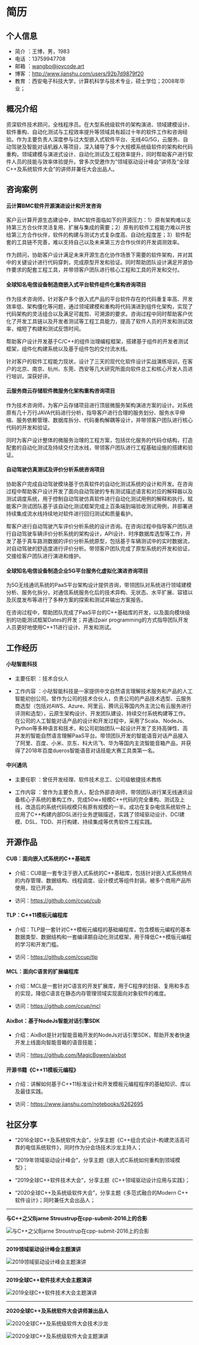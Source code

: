 # 简历

## 个人信息

- 简介 ：王博，男，1983
- 电话 ：13759947708
- 邮箱 ：wangbo@joycode.art
- 博客 ：http://www.jianshu.com/users/92b7d9879f20
- 教育 ：西安电子科技大学，计算机科学与技术专业，硕士学位；2008年毕业；

## 概况介绍

资深软件技术顾问，全栈程序员。在大型系统级软件的架构演进、领域建模设计、软件重构、自动化测试与工程效率提升等领域具有超过十年的软件工作和咨询经验。作为主要负责人深度参与过大型嵌入式软件平台、无线4G/5G，云服务、自动驾驶及智能对话机器人等项目，深入辅导了多个大规模系统级软件的架构和代码重构，领域建模与演进式设计、自动化测试及工程效率提升，同时帮助客户进行软件人员的技能与效率体验提升。曾多次受邀作为“领域驱动设计峰会”讲师及“全球C++及系统软件大会”的讲师并兼任大会出品人。

## 咨询案例

#### 云计算BMC软件开源演进设计和开发咨询

客户云计算开源生态建设中，BMC软件面临如下的开源压力：1）原有架构难以支持第三方合伙伴灵活复用、扩展与集成的需要；2）原有的软件工程能力难以开放给第三方合作伙伴，软件的构建与测试方式复杂度高、自动化程度差；3）软件配套的工具链不完善，难以支持自己以及未来第三方合作伙伴的开发调测效率。

作为顾问，协助客户设计满足未来开源生态化协作场景下需要的软件架构，并对其中的关键设计进行代码穿刺，完成原型开发和验证。同时帮助团队设计满足开源协作要求的配套工程工具，并带领客户团队进行核心工程和工具的开发和交付。

#### 全球知名电信设备制造商嵌入式平台软件组件化重构咨询项目

作为技术咨询师，针对客户多个嵌入式产品的平台软件存在的代码重复率高、开发效率低、架构僵化等问题，通过领域建模和重构将代码演进到组件化架构，实现了代码架构的灵活组合以及满足可裁剪、可溯源的要求。咨询过程中同时帮助客户优化了开发工具链以及开发者测试等工程工具能力，提高了软件人员的开发和测试效率，缩短了构建和测试反馈时间。

帮助客户设计开发基于C/C++的组件治理编程框架，搭建基于组件的开发者测试框架，组件化构建系统以及基于组件包的交付流水线。

针对客户的软件工程能力现状，设计了三天的现代化软件设计实战演练培训，在客户的北京、南京、杭州、东莞、西安等几大研究所面向软件总工和核心开发人员进行培训，深获好评。

#### 云服务商云存储软件微服务化架构重构咨询项目

作为技术咨询师，为客户云存储项目进行顶层微服务架构演进方案的设计。对系统原有几十万行JAVA代码进行分析，指导客户进行合理的服务划分、服务水平伸缩、服务依赖管理、数据库拆分、代码重构解耦等设计，并带领客户团队进行核心代码的开发和验证。

同时为客户设计整体的微服务治理的工程方案，包括优化服务的代码仓结构，打造配套的自动化测试及持续交付流水线，带领客户团队进行工程基础设施的搭建和验证。

#### 自动驾驶仿真测试及评价分析系统咨询项目

协助客户完成自动驾驶模块基于仿真软件的自动化测试系统的设计和开发。在咨询过程中帮助客户设计开发了面向自动驾驶的专有测试描述语言和对应的解释器以及测试调度系统，用于控制自动驾驶仿真软件进行自动化测试用例的解释和执行。赋能客户测试团队基于该自动化测试框架完成上百条端到端验收测试用例，并部署进持续集成流水线持续地对软件进行回归测试和质量看护。

帮客户进行自动驾驶汽车评价分析系统的设计咨询。在咨询过程中指导客户团队进行自动驾驶车辆评价分析系统的架构设计，API设计、时序数据库选型等工作，开发了基于真车路测数据的评价分析系统原型，包括基于车辆测试中的实时数据流，对自动驾驶的舒适度进行评价分析。带领客户团队完成了原型系统的开发和验证，交接给客户团队进行演进和维护。

#### 全球知名电信设备制造企业5G平台服务化虚拟化演进咨询项目

为5G无线通讯系统的PaaS平台架构设计提供咨询，带领团队对系统进行领域建模分析、服务化拆分，对通信系统服务化后的技术异构、无状态、水平扩展、容错以及灰度发布等进行了多种方案的探索和测试并输出方案报告。

在咨询过程中，帮助团队完成了PaaS平台的C++基础库的开发，以及面向模块级别的功能测试框架Dates的开发；并通过pair programming的方式指导团队开发人员更好地使用C++11进行设计、开发和测试。

## 工作经历

####  小哒智能科技
  
- 主要任职 ：技术合伙人
  
- 工作内容 ：小哒智能科技是一家提供中文自然语言理解技术服务和产品的人工智能初创公司。曾作为公司的技术合伙人，负责公司的产品技术选型、云服务商选型（包括对AWS、Azure、阿里云、腾讯云等国内外主流公有云服务进行评测和选型），云原生架构设计、开发团队建设、持续交付系统构建等工作。在公司的人工智能对话产品的设计和开发过程中，采用了Scala、NodeJs、Python等多种语言和技术，和公司初始团队一起设计开发了支持高弹性、高并发的智能自然语言理解PaaS平台。带领团队开发的智能语音对话产品接入了阿里、百度、小米、京东、科大讯飞、华为等国内主流智能音箱产品，并获得了2018年百度dueros智能语音对话技能大赛工具类第一名。

#### 中兴通讯

- 主要任职 ：曾任开发经理、软件技术总工、公司级敏捷技术教练
  
- 工作内容 ：曾作为主要负责人，配合外部咨询师，带领团队进行某无线通讯设备核心子系统的重构工作，完成50w+规模C++代码的完全重构、测试及上线，改造后的系统代码规模只有原有规模的一半。成功在复杂电信系统软件上应用了C++构建内部DSL进行业务逻辑描述，实践了领域驱动设计、DCI建模、DSL、TDD、并行构建、持续集成等优秀软件工程实践。

## 开源作品

#### CUB：面向嵌入式系统的C++基础库

- 介绍：CUB是一套专注于嵌入式系统的C++基础库，包括针对嵌入式系统特点的内存管理、数据结构、线程调度、设计模式等组件封装。被多个商用产品所使用，现已开源。
  
- 访问：https://github.com/ccup/cub

#### TLP：C++11模板元编程库

- 介绍：TLP是一套针对C++模板元编程的基础编程库，包含模板元编程的基本数据类型、数据结构和一套编译期自动化测试框架，用于降低C++模版元编程的学习和开发门槛。

- 访问：https://github.com/ccup/tlp

#### MCL：面向C语言的扩展编程库

- 介绍：MCL是一套针对C语言的开发扩展库，用于C程序的封装、复用和多态的实现，降低C语言在静态内存管理领域实现面向对象软件的难度。

- 访问：https://github.com/ccup/mcl

#### AixBot：基于NodeJs智能对话引擎SDK

- 介绍：AixBot是针对智能音箱开发的NodeJs对话引擎SDK，帮助开发者快速开发上线面向智能音箱的语音技能；
  
- 访问：https://github.com/MagicBowen/aixbot

#### 开源书籍《C++11模板元编程》

- 介绍：讲解如何基于C++11标准设计和开发模板元编程程序的基础知识、库以及最佳实践。

- 访问：https://www.jianshu.com/notebooks/6262695

## 社区分享

- “2016全球C++及系统软件大会”，分享主题《C++组合式设计-构建灵活高可靠的电信系统软件》，同时作为分会场技术沙龙主持人；

- “2019年领域驱动设计峰会”，分享主题《嵌入式C系统如何重构到领域模型》；
  
- “2019全球C++软件技术大会”，分享主题《C++领域驱动设计应用与实践》；

- “2020全球C++及系统级软件大会”，分享主题《多范式融合的Modern C++ 软件设计》；同时兼任大会出品人；

---

**与C++之父Bjarne Stroustrup在cpp-submit-2016上的合影**

![与C++之父Bjarne Stroustrup在cpp-submit-2016上的合影](photos/cpp-submit-2016-1.jpeg)

---

**2019领域驱动设计峰会主题演讲**

![2019领域驱动设计峰会主题演讲](photos/ddd-2019-2.jpeg)

---

**2019全球C++软件技术大会主题演讲**

![2019全球C++软件技术大会主题演讲](photos/cpp-submit-2020-2.jpeg)

---

**2020全球C++及系统软件大会讲师兼出品人**

![2020全球C++及系统级软件大会技术沙龙](photos/cpp-submit-2020-3.jpeg)

![2020全球C++及系统级软件大会主题演讲](photos/cpp-submit-2020-1.jpeg)

